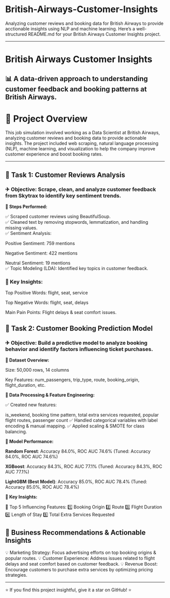 # British-Airways-Customer-Insights
Analyzing customer reviews and booking data for British Airways to provide acctionable insights using NLP and machine learning.
Here’s a well-structured README.md for your British Airways Customer Insights project.


---

# British Airways Customer Insights

## 📊 A data-driven approach to understanding customer feedback and booking patterns at British Airways.

# 📌 Project Overview

This job simulation involved working as a Data Scientist at British Airways, analyzing customer reviews and booking data to provide actionable insights. The project included web scraping, natural language processing (NLP), machine learning, and visualization to help the company improve customer experience and boost booking rates.


---

## 📌 Task 1: Customer Reviews Analysis

### ✈ Objective: Scrape, clean, and analyze customer feedback from Skytrax to identify key sentiment trends.

**🔹 Steps Performed:**

✅ Scraped customer reviews using BeautifulSoup.   
✅ Cleaned text by removing stopwords, lemmatization, and handling missing values.    
✅ Sentiment Analysis:    

Positive Sentiment: 759 mentions

Negative Sentiment: 422 mentions

Neutral Sentiment: 19 mentions    
✅ Topic Modeling (LDA): Identified key topics in customer feedback.    


### 🔹 Key Insights:

Top Positive Words: flight, seat, service

Top Negative Words: flight, seat, delays

Main Pain Points: Flight delays & seat comfort issues.



## 📌 Task 2: Customer Booking Prediction Model

### ✈ Objective: Build a predictive model to analyze booking behavior and identify factors influencing ticket purchases.

**🔹 Dataset Overview:**

Size: 50,000 rows, 14 columns

Key Features: num_passengers, trip_type, route, booking_origin, flight_duration, etc.


**🔹 Data Processing & Feature Engineering:**

✅ Created new features:

is_weekend, booking time pattern, total extra services requested, popular flight routes, passenger count
✅ Handled categorical variables with label encoding & manual mapping.
✅ Applied scaling & SMOTE for class balancing.


**🔹 Model Performance:**

**Random Forest**: Accuracy 84.0%, ROC AUC 74.6% (Tuned: Accuracy 84.0%, ROC AUC 74.6%)

**XGBoost**: Accuracy 84.3%, ROC AUC 77.1% (Tuned: Accuracy 84.3%, ROC AUC 77.1%)

**LightGBM (Best Model)**: Accuracy 85.0%, ROC AUC 78.4% (Tuned: Accuracy 85.0%, ROC AUC 78.4%)

**🔹 Key Insights:**

📌 Top 5 Influencing Features:
1️⃣ Booking Origin
2️⃣ Route
3️⃣ Flight Duration
4️⃣ Length of Stay
5️⃣ Total Extra Services Requested


## 🚀 Business Recommendations & Actionable Insights

💡 Marketing Strategy: Focus advertising efforts on top booking origins & popular routes.
💡 Customer Experience: Address issues related to flight delays and seat comfort based on customer feedback.
💡 Revenue Boost: Encourage customers to purchase extra services by optimizing pricing strategies.



---

⭐ If you find this project insightful, give it a star on GitHub! ⭐
